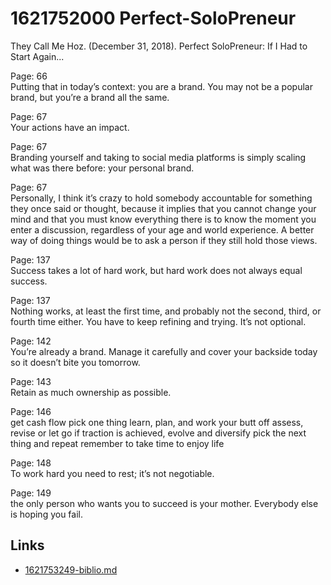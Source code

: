 # 1621752000 Perfect-SoloPreneur

They Call Me Hoz. (December 31, 2018). Perfect SoloPreneur: If I Had to Start Again...   

Page: 66   
Putting that in today’s context: you are a brand. You may not be a popular brand, but you’re a brand all the same.
                
Page: 67   
Your actions have an impact.
              
Page: 67   
Branding yourself and taking to social media platforms is simply scaling what was there before: your personal brand.
                
Page: 67   
Personally, I think it’s crazy to hold somebody accountable for something they once said or thought, because it implies that you cannot change your mind and that you must know everything there is to know the moment you enter a discussion, regardless of your age and world experience. A better way of doing things would be to ask a person if they still hold those views.
                
Page: 137   
Success takes a lot of hard work, but hard work does not always equal success.
                
Page: 137   
Nothing works, at least the first time, and probably not the second, third, or fourth time either. You have to keep refining and trying. It’s not optional.
                
Page: 142   
You’re already a brand. Manage it carefully and cover your backside today so it doesn’t bite you tomorrow.
                
Page: 143   
Retain as much ownership as possible.
                
Page: 146   
get cash flow pick one thing learn, plan, and work your butt off assess, revise or let go if traction is achieved, evolve and diversify pick the next thing and repeat remember to take time to enjoy life
                
Page: 148   
To work hard you need to rest; it’s not negotiable.
                
Page: 149   
the only person who wants you to succeed is your mother. Everybody else is hoping you fail.


## Links
- [1621753249-biblio.md](1621753249-biblio.md)
